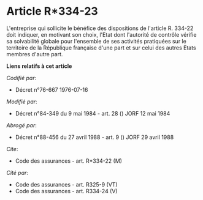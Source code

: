 # Article R*334-23

L'entreprise qui sollicite le bénéfice des dispositions de l'article R. 334-22 doit indiquer, en motivant son choix, l'Etat
dont l'autorité de contrôle vérifie sa solvabilité globale pour l'ensemble de ses activités pratiquées sur le territoire de
la République française d'une part et sur celui des autres Etats membres d'autre part.

**Liens relatifs à cet article**

_Codifié par_:

  - Décret n°76-667 1976-07-16

_Modifié par_:

  - Décret n°84-349 du 9 mai 1984 - art. 28 () JORF 12 mai 1984

_Abrogé par_:

  - Décret n°88-456 du 27 avril 1988 - art. 9 () JORF 29 avril 1988

_Cite_:

  - Code des assurances - art. R*334-22 (M)

_Cité par_:

  - Code des assurances - art. R325-9 (VT)
  - Code des assurances - art. R334-24 (V)

